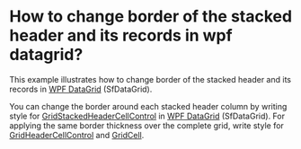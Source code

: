 # How to change border of the stacked header and its records in wpf datagrid?

This example illustrates how to change border of the stacked header and its records in [WPF DataGrid](https://www.syncfusion.com/wpf-ui-controls/datagrid) (SfDataGrid).

You can change the border around each stacked header column by writing style for [GridStackedHeaderCellControl](http://help.syncfusion.com/cr/cref_files/wpf/Syncfusion.SfGrid.WPF~Syncfusion.UI.Xaml.Grid.GridStackedHeaderCellControl.html) in [WPF DataGrid](https://www.syncfusion.com/wpf-ui-controls/datagrid) (SfDataGrid). For applying the same border thickness over the complete grid, write style for [GridHeaderCellControl](http://help.syncfusion.com/cr/cref_files/wpf/Syncfusion.SfGrid.WPF~Syncfusion.UI.Xaml.Grid.GridHeaderCellControl.html) and [GridCell](http://help.syncfusion.com/cr/cref_files/wpf/Syncfusion.SfGrid.WPF~Syncfusion.UI.Xaml.Grid.GridCell.html).
